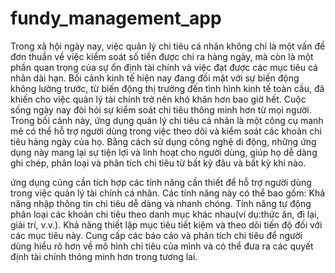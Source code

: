 # fundy_management_app

Trong xã hội ngày nay, việc quản lý chi tiêu cá nhân không chỉ là một vấn đề đơn thuần về việc kiểm soát số tiền được chi ra hàng ngày, mà còn là một phần quan trọng của sự ổn định tài chính và việc đạt được các mục tiêu cá nhân dài hạn. Bối cảnh kinh tế hiện nay đang đối mặt với sự biến động không lường trước, từ biến động thị trường đến tình hình kinh tế toàn cầu, đã khiến cho việc quản lý tài chính trở nên khó khăn hơn bao giờ hết. Cuộc sống ngày nay đòi hỏi sự kiểm soát chi tiêu thông minh hơn từ mọi người.
Trong bối cảnh này, ứng dụng quản lý chi tiêu cá nhân là một công cụ mạnh mẽ có thể hỗ trợ người dùng trong việc theo dõi và kiểm soát các khoản chi tiêu hàng ngày của họ. Bằng cách sử dụng công nghệ di động, những ứng dụng này mang lại sự tiện lợi và linh hoạt cho người dùng, giúp họ dễ dàng ghi chép, phân loại và phân tích chi tiêu từ bất kỳ đâu và bất kỳ khi nào.

ứng dụng cũng cần tích hợp các tính năng cần thiết để hỗ trợ người dùng trong việc quản lý tài chính cá nhân. Các tính năng này có thể bao gồm: Khả năng nhập thông tin chi tiêu dễ dàng và nhanh chóng. Tính năng tự động phân loại các khoản chi tiêu theo danh mục khác nhau(ví dụ:thức ăn, đi lại, giải trí, v.v.). Khả năng thiết lập mục tiêu tiết kiệm và theo dõi tiến độ đối với các mục tiêu này. Cung cấp các báo cáo và phân tích chi tiêu để người dùng hiểu rõ hơn về mô hình chi tiêu của mình và có thể đưa ra các quyết định tài chính thông minh hơn trong tương lai.

